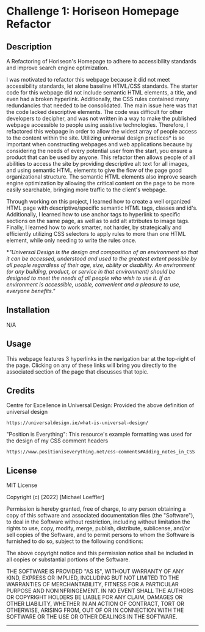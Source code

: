 # Challenge 1: Horiseon Homepage Refactor

## Description

A Refactoring of Horiseon's Homepage to adhere to accessibility standards and improve search engine optimization.

I was motivated to refactor this webpage because it did not meet accessibility standards, let alone baseline HTML/CSS standards. The starter code for this webpage did not include semantic HTML elements, a title, and even had a broken hyperlink. Additionally, the CSS rules contained many redundancies that needed to be consolidated. The main issue here was that the code lacked descriptive elements. The code was difficult for other developers to decipher, and was not written in a way to make the published webpage accessible to people using assistive technologies. Therefore, I refactored this webpage in order to allow the widest array of people access to the content within the site. Utilizing universal design practices* is so important when constructing webpages and web applications because by considering the needs of every potential user from the start, you ensure a product that can be used by anyone. This refactor then allows people of all abilities to access the site by providing descriptive alt text for all images, and using semantic HTML elements to give the flow of the page good organizational structure. The semantic HTML elements also improve search engine optimization by allowing the critical content on the page to be more easily searchable, bringing more traffic to the client's webpage. 

Through working on this project, I learned how to create a well organized HTML page with descriptive/specific semantic HTML tags, classes and id's. Additionally, I learned how to use anchor tags to hyperlink to specific sections on the same page, as well as to add alt attributes to image tags. Finally, I learned how to work smarter, not harder, by strategically and efficiently utilizing CSS selectors to apply rules to more than one HTML element, while only needing to write the rules once. 

**"Universal Design is the design and composition of an environment so that it can be accessed, understood and used to the greatest extent possible by all people regardless of their age, size, ability or disability. An environment (or any building, product, or service in that environment) should be designed to meet the needs of all people who wish to use it. If an environment is accessible, usable, convenient and a pleasure to use, everyone benefits."*

## Installation

N/A

## Usage

This webpage features 3 hyperlinks in the navigation bar at the top-right of the page. Clicking on any of these links will bring you directly to the associated section of the page that discusses that topic. 

## Credits
Centre for Excellence in Universal Design: Provided the above definition of universal design
    
    https://universaldesign.ie/what-is-universal-design/

"Position is Everything": This resource's example formatting was used for the design of my CSS comment headers
    
    https://www.positioniseverything.net/css-comments#Adding_notes_in_CSS

## License

MIT License

Copyright (c) [2022] [Michael Loeffler]

Permission is hereby granted, free of charge, to any person obtaining a copy
of this software and associated documentation files (the "Software"), to deal
in the Software without restriction, including without limitation the rights
to use, copy, modify, merge, publish, distribute, sublicense, and/or sell
copies of the Software, and to permit persons to whom the Software is
furnished to do so, subject to the following conditions:

The above copyright notice and this permission notice shall be included in all
copies or substantial portions of the Software.

THE SOFTWARE IS PROVIDED "AS IS", WITHOUT WARRANTY OF ANY KIND, EXPRESS OR
IMPLIED, INCLUDING BUT NOT LIMITED TO THE WARRANTIES OF MERCHANTABILITY,
FITNESS FOR A PARTICULAR PURPOSE AND NONINFRINGEMENT. IN NO EVENT SHALL THE
AUTHORS OR COPYRIGHT HOLDERS BE LIABLE FOR ANY CLAIM, DAMAGES OR OTHER
LIABILITY, WHETHER IN AN ACTION OF CONTRACT, TORT OR OTHERWISE, ARISING FROM,
OUT OF OR IN CONNECTION WITH THE SOFTWARE OR THE USE OR OTHER DEALINGS IN THE
SOFTWARE.

---

